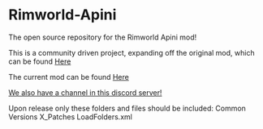 # Rimworld-Apini
The open source repository for the Rimworld Apini mod!

This is a community driven project, expanding off the original mod, which can be found [Here](https://steamcommunity.com/sharedfiles/filedetails/?id=881864390)

The current mod can be found [Here](https://steamcommunity.com/sharedfiles/filedetails/?id=2204437968)

[We also have a channel in this discord server!](http://discord.gg/XMCRj46)

Upon release only these folders and files should be included:
Common
Versions
X_Patches
LoadFolders.xml